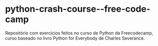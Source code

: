 # python-crash-course--free-code-camp
Repositório com exercícios feitos no curso de Python da Freecodecamp, curso baseado no livro Python for Everybody de Charles Severance.
